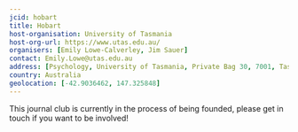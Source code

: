 ```yaml
---
jcid: hobart
title: Hobart 
host-organisation: University of Tasmania 
host-org-url: https://www.utas.edu.au/
organisers: [Emily Lowe-Calverley, Jim Sauer] 
contact: Emily.Lowe@utas.edu.au 
address: [Psychology, University of Tasmania, Private Bag 30, 7001, Tasmania]
country: Australia
geolocation: [-42.9036462, 147.325848]
---
```

This journal club is currently in the process of being founded, please get in touch if you want to be involved!
